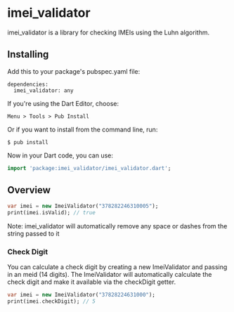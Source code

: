 # imei_validator


imei_validator is a library for checking IMEIs using the Luhn algorithm. 

## Installing

Add this to your package's pubspec.yaml file:
```
dependencies:
  imei_validator: any
```

If you're using the Dart Editor, choose:

```
Menu > Tools > Pub Install
```

Or if you want to install from the command line, run:

```
$ pub install
```

Now in your Dart code, you can use:

```dart
import 'package:imei_validator/imei_validator.dart';
```

## Overview

```dart
var imei = new ImeiValidator("378282246310005");
print(imei.isValid); // true
```

Note: imei_validator will automatically remove any space or dashes from the string passed to it 

### Check Digit

You can calculate a check digit by creating a new ImeiValidator and passing in an meid (14 digits). The ImeiValidator will automatically calculate the check digit and make it available via the checkDigit getter.
```dart
var imei = new ImeiValidator("37828224631000");
print(imei.checkDigit); // 5
```